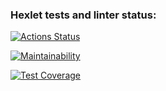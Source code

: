 ### Hexlet tests and linter status:
[![Actions Status](https://github.com/AleksandKrasnyatov/php-project-57/actions/workflows/hexlet-check.yml/badge.svg)](https://github.com/AleksandKrasnyatov/php-project-57/actions)


[![Maintainability](https://api.codeclimate.com/v1/badges/5265de31292a8fe88bb8/maintainability)](https://codeclimate.com/github/AleksandKrasnyatov/php-project-57/maintainability)

[![Test Coverage](https://api.codeclimate.com/v1/badges/5265de31292a8fe88bb8/test_coverage)](https://codeclimate.com/github/AleksandKrasnyatov/php-project-57/test_coverage)
